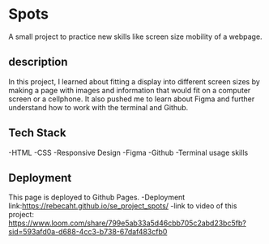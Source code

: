 # Spots 
 A small project to practice new skills like screen size mobility of a webpage.

## description 
 In this project, I learned about fitting a display into different screen sizes by making a page with images and information that would fit on a computer screen or a cellphone. It also pushed me to learn about Figma and further understand how to work with the terminal and Github.

## Tech Stack
 -HTML
 -CSS
 -Responsive Design
 -Figma 
 -Github
 -Terminal usage skills

## Deployment
  This page is deployed to Github Pages.
  -Deployment link:https://rebecaht.github.io/se_project_spots/
  -link to video of this project: https://www.loom.com/share/799e5ab33a5d46cbb705c2abd23bc5fb?sid=593afd0a-d688-4cc3-b738-67daf483cfb0

